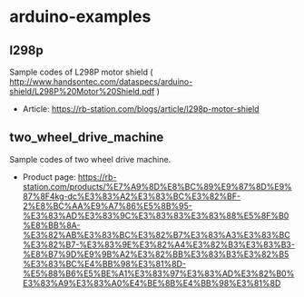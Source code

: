 # arduino-examples
## l298p
Sample codes of L298P motor shield ( http://www.handsontec.com/dataspecs/arduino-shield/L298P%20Motor%20Shield.pdf )  
- Article: https://rb-station.com/blogs/article/l298p-motor-shield

## two_wheel_drive_machine
Sample codes of two wheel drive machine.  
- Product page: https://rb-station.com/products/%E7%A9%8D%E8%BC%89%E9%87%8D%E9%87%8F4kg-dc%E3%83%A2%E3%83%BC%E3%82%BF-2%E8%BC%AA%E9%A7%86%E5%8B%95-%E3%83%AD%E3%83%9C%E3%83%83%E3%83%88%E5%8F%B0%E8%BB%8A-%E3%82%AB%E3%83%BC%E3%82%B7%E3%83%A3%E3%83%BC%E3%82%B7-%E3%83%9E%E3%82%A4%E3%82%B3%E3%83%B3-%E8%B7%9D%E9%9B%A2%E3%82%BB%E3%83%B3%E3%82%B5%E3%83%BC%E4%BB%98%E3%81%8D-%E5%88%B6%E5%BE%A1%E3%83%97%E3%83%AD%E3%82%B0%E3%83%A9%E3%83%A0%E4%BE%8B%E4%BB%98%E3%81%8D